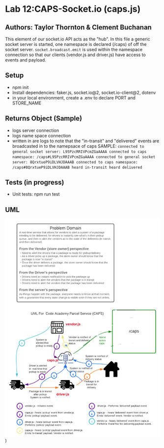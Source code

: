 # Lab 12:CAPS-Socket.io (caps.js)
## Authors: Taylor Thornton & Clement Buchanan

This element of our socket.io API acts as the "hub".  In this file a generic socket server is started, one namespace is declared (/caps) of off the socket server.  `socket.broadcast.emit` is used within the namespace connection so that our clients (vendor.js and driver.js) have access to events and payload.

## Setup
- npm init
- Install dependencies: faker.js, socket.io@2, socket.io-client@2, dotenv
- in your local environment, create a .env to declare PORT and STORE_NAME

## Returns Object (Sample)
- logs server connection 
- logs name space connection
- written in are logs to note that the "in-transit" and "delivered" events are broadcasted in to the namepsace of caps
SAMPLE: 
`connected to general socket server: L95PzcRRIVPcmZGaAAAA
connected to caps namespace: /caps#L95PzcRRIVPcmZGaAAAA
connected to general socket server: 8QrxtueP9iDLVHJDAAAB
connected to caps namespace: /caps#8QrxtueP9iDLVHJDAAAB
heard in-transit
heard delivered`

## Tests (in progress)
- Unit tests: npm run test

## UML
![UML](CAPS_socketUML.png)
)